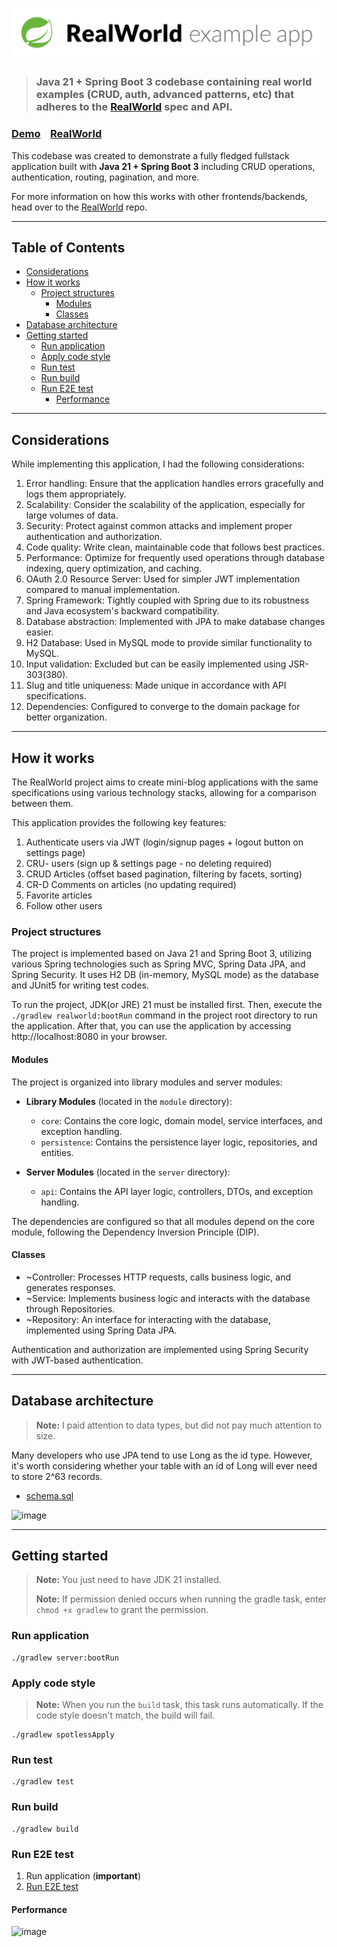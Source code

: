 # ![RealWorld Example App](logo.png)

> ### **Java 21 + Spring Boot 3** codebase containing real world examples (CRUD, auth, advanced patterns, etc) that adheres to the [RealWorld](https://github.com/gothinkster/realworld) spec and API.

### [Demo](https://demo.realworld.io/)&nbsp;&nbsp;&nbsp;&nbsp;[RealWorld](https://github.com/gothinkster/realworld)

This codebase was created to demonstrate a fully fledged fullstack application built with **Java 21 + Spring Boot 3** including CRUD operations, authentication, routing, pagination, and more.

For more information on how this works with other frontends/backends, head over to the [RealWorld](https://github.com/gothinkster/realworld) repo.

---

## Table of Contents
* [Considerations](#considerations)
* [How it works](#how-it-works)
    * [Project structures](#project-structures)
        * [Modules](#modules)
        * [Classes](#classes)
* [Database architecture](#database-architecture)
* [Getting started](#getting-started)
    * [Run application](#run-application)
    * [Apply code style](#apply-code-style)
    * [Run test](#run-test)
    * [Run build](#run-build)
    * [Run E2E test](#run-e2e-test)
        * [Performance](#performance)

---

## Considerations
While implementing this application, I had the following considerations:

1. Error handling: Ensure that the application handles errors gracefully and logs them appropriately.
2. Scalability: Consider the scalability of the application, especially for large volumes of data.
3. Security: Protect against common attacks and implement proper authentication and authorization.
4. Code quality: Write clean, maintainable code that follows best practices.
5. Performance: Optimize for frequently used operations through database indexing, query optimization, and caching.
6. OAuth 2.0 Resource Server: Used for simpler JWT implementation compared to manual implementation.
7. Spring Framework: Tightly coupled with Spring due to its robustness and Java ecosystem's backward compatibility.
8. Database abstraction: Implemented with JPA to make database changes easier.
9. H2 Database: Used in MySQL mode to provide similar functionality to MySQL.
10. Input validation: Excluded but can be easily implemented using JSR-303(380).
11. Slug and title uniqueness: Made unique in accordance with API specifications.
12. Dependencies: Configured to converge to the domain package for better organization.

---

## How it works
The RealWorld project aims to create mini-blog applications with the same specifications using various technology stacks, allowing for a comparison between them.

This application provides the following key features:

1. Authenticate users via JWT (login/signup pages + logout button on settings page)
2. CRU- users (sign up & settings page - no deleting required)
3. CRUD Articles (offset based pagination, filtering by facets, sorting)
4. CR-D Comments on articles (no updating required)
5. Favorite articles
6. Follow other users

### Project structures
The project is implemented based on Java 21 and Spring Boot 3, utilizing various Spring technologies such as Spring MVC, Spring Data JPA, and Spring Security. It uses H2 DB (in-memory, MySQL mode) as the database and JUnit5 for writing test codes.

To run the project, JDK(or JRE) 21 must be installed first. Then, execute the `./gradlew realworld:bootRun` command in the project root directory to run the application. After that, you can use the application by accessing http://localhost:8080 in your browser.

#### Modules
The project is organized into library modules and server modules:

- **Library Modules** (located in the `module` directory):
    - `core`: Contains the core logic, domain model, service interfaces, and exception handling.
    - `persistence`: Contains the persistence layer logic, repositories, and entities.

- **Server Modules** (located in the `server` directory):
    - `api`: Contains the API layer logic, controllers, DTOs, and exception handling.

The dependencies are configured so that all modules depend on the core module, following the Dependency Inversion Principle (DIP).

#### Classes
- ~Controller: Processes HTTP requests, calls business logic, and generates responses.
- ~Service: Implements business logic and interacts with the database through Repositories.
- ~Repository: An interface for interacting with the database, implemented using Spring Data JPA.

Authentication and authorization are implemented using Spring Security with JWT-based authentication.

---

## Database architecture
> **Note:** I paid attention to data types, but did not pay much attention to size.

Many developers who use JPA tend to use Long as the id type. However, it's worth considering whether your table with an id of Long will ever need to store 2^63 records.

- [schema.sql](module/persistence/src/main/resources/schema.sql)

![image](https://github.com/shirohoo/realworld-java21-springboot3/assets/71188307/2ed3b129-f9ec-4431-8959-374f317b7224)

---

## Getting started

> **Note:** You just need to have JDK 21 installed.
>
> **Note:** If permission denied occurs when running the gradle task, enter `chmod +x gradlew` to grant the permission.

### Run application

```shell
./gradlew server:bootRun
```

### Apply code style

> **Note:** When you run the `build` task, this task runs automatically. If the code style doesn't match, the build will fail.

```shell
./gradlew spotlessApply
```

### Run test

```shell
./gradlew test
```

### Run build

```shell
./gradlew build
```

### Run E2E test

1. Run application (**important**)
2. [Run E2E test](e2e/README.md#running-api-tests-locally)

#### Performance

![image](https://github.com/shirohoo/realworld-java21-springboot3/assets/71188307/f74ebb9b-327d-4f31-8299-63dda175c972)